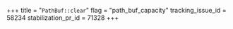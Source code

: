 +++
title = "`PathBuf::clear`"
flag = "path_buf_capacity"
tracking_issue_id = 58234
stabilization_pr_id = 71328
+++

